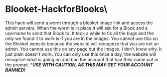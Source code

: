# Blooket-HackforBlooks\
This hack will send a worm through a blooket image link and access the admin servers.
When the worm is in place it will ask for a Blook and a username to send that Blook to.
It took a while to fix all the bugs and the only we found it to work is if you are in the images. 
You cannot use this on the Blooket website because the website will recognize that you are not an admin.
You cannot use this on any page but the images, I don't know why. It just plain doesn't work.
You can only use this once a day, the website will recognize what is going on and ban the account that had their name put in the prompt.
****USE WITH CAUTION, AS THIS MAY GET YOUR ACCOUNT BANNED!***
